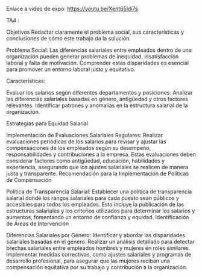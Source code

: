 Enlace a video de expo:
https://youtu.be/Xent65ldi7s

TA4 :

Objetivos 
Redactar claramente el problema social, sus características y conclusiones de cómo este trabajo da la solución:

Problema Social: Las diferencias salariales entre empleados dentro de una organización pueden generar problemas de inequidad, insatisfacción laboral y falta de motivación. Comprender estas disparidades es esencial para promover un entorno laboral justo y equitativo.

Características:

  Evaluar los salarios según diferentes departamentos y posiciones.
  Analizar las diferencias salariales basadas en género, antigüedad y otros factores relevantes.
  Identificar patrones y anomalías en la estructura salarial de la organización.

Estrategias para Equidad Salarial

  Implementación de Evaluaciones Salariales Regulares:
    Realizar evaluaciones periódicas de los salarios para revisar y ajustar las compensaciones de los empleados según su desempeño, responsabilidades y contribuciones a la empresa. Estas evaluaciones deben considerar factores como antigüedad, educación,           habilidades y experiencia, asegurando que los ajustes salariales se realicen de manera justa y transparente.
    Recomendación para la Implementación de Políticas de Compensación

  Política de Transparencia Salarial:
    Establecer una política de transparencia salarial donde los rangos salariales para cada puesto sean públicos y accesibles para todos los empleados. Esto incluye la publicación de las estructuras salariales y los criterios utilizados para determinar los        salarios y aumentos, fomentando un entorno de confianza y equidad.
    Identificación de Áreas de Intervención

  Diferencias Salariales por Género:
    Identificar y abordar las disparidades salariales basadas en el género. Realizar un análisis detallado para detectar brechas salariales entre empleados hombres y mujeres en roles similares. Implementar medidas correctivas, como ajustes salariales y            programas de desarrollo profesional, para asegurar que las mujeres reciban una compensación equitativa por su trabajo y contribución a la organización.
